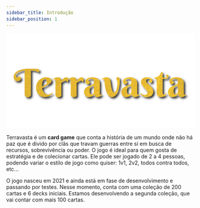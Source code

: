 ```yaml
---
sidebar_title: Introdução
sidebar_position: 1
---
```


![Título](/img/title.png)

Terravasta é um **card game** que conta a história de um mundo onde não há paz que é divido por clãs que travam guerras entre sí em busca de recursos, sobrevivência ou poder.
O jogo é ideal para quem gosta de estratégia e de colecionar cartas. Ele pode ser jogado de 2 a 4 pessoas, podendo variar o estilo de jogo como quiser: 1v1, 2v2, todos contra todos, etc...

O jogo nasceu em 2021 e ainda está em fase de desenvolvimento e passando por testes. Nesse momento, conta com uma coleção de 200 cartas e 6 decks iniciais. Estamos desenvolvendo a segunda coleção, que vai contar com mais 100 cartas.


